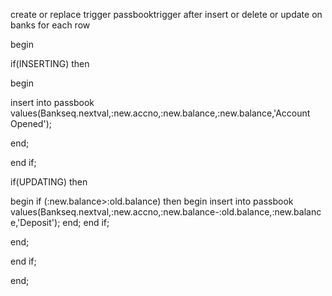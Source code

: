 create or replace trigger passbooktrigger
after insert or delete or update on banks
for each row

begin

if(INSERTING) then

begin

insert into passbook values(Bankseq.nextval,:new.accno,:new.balance,:new.balance,'Account Opened');

end;

end if;

if(UPDATING) then

begin
if (:new.balance>:old.balance) then
begin
insert into passbook values(Bankseq.nextval,:new.accno,:new.balance-:old.balance,:new.balance,'Deposit');
end;
end if;


end;

end if;

end;
